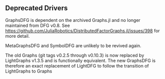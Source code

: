 ## Deprecated Drivers

GraphsDFG is dependent on the archived Graphs.jl and no longer maintained from DFG v0.8.
See https://github.com/JuliaRobotics/DistributedFactorGraphs.jl/issues/398 for more detail.

MetaGraphsDFG and SymbolDFG are unlikely to be revived again.

The old Graphs (git tags v0.2.5 through v0.10.3) is now replaced by LightGraphs v1.3.5 and is functionally equivalent.
The new GraphsDFG is therefore an exact replacement of LightDFG to follow the transition of LightGraphs to Graphs